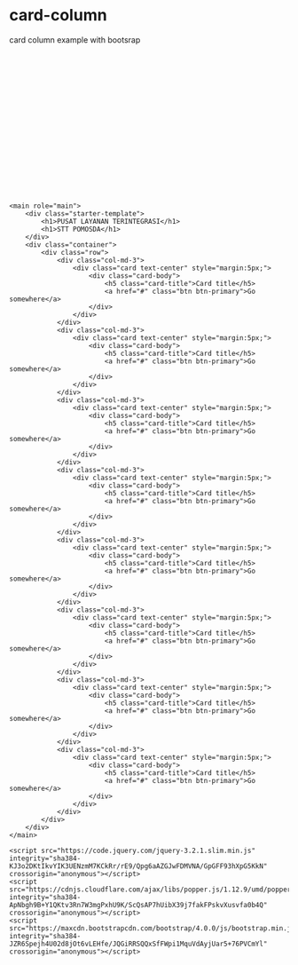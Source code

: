 # card-column
card column example with bootsrap
<pre>
<!doctype html>
<html lang="en">
<head>
	<!-- Required meta tags -->
	<meta charset="utf-8">
	<meta name="viewport" content="width=device-width, initial-scale=1, shrink-to-fit=no">

	<!-- Bootstrap CSS -->
	<link rel="stylesheet" href="https://maxcdn.bootstrapcdn.com/bootstrap/4.0.0/css/bootstrap.min.css" integrity="sha384-Gn5384xqQ1aoWXA+058RXPxPg6fy4IWvTNh0E263XmFcJlSAwiGgFAW/dAiS6JXm" crossorigin="anonymous">

	<title>Hello, world!</title>
	<style type="text/css">
		body {
			padding-top: 5rem;
		}
		.starter-template {
			padding: 3rem 1.5rem;
			text-align: center;
		}
	</style>
</head>
<body>   

	<main role="main">
		<div class="starter-template">
			<h1>PUSAT LAYANAN TERINTEGRASI</h1>
			<h1>STT POMOSDA</h1>
		</div>
		<div class="container">
			<div class="row">
				<div class="col-md-3">
					<div class="card text-center" style="margin:5px;">
						<div class="card-body">
							<h5 class="card-title">Card title</h5>
							<a href="#" class="btn btn-primary">Go somewhere</a>
						</div>
					</div>
				</div>
				<div class="col-md-3">
					<div class="card text-center" style="margin:5px;">
						<div class="card-body">
							<h5 class="card-title">Card title</h5>
							<a href="#" class="btn btn-primary">Go somewhere</a>
						</div>
					</div>
				</div>
				<div class="col-md-3">
					<div class="card text-center" style="margin:5px;">
						<div class="card-body">
							<h5 class="card-title">Card title</h5>
							<a href="#" class="btn btn-primary">Go somewhere</a>
						</div>
					</div>
				</div>
				<div class="col-md-3">
					<div class="card text-center" style="margin:5px;">
						<div class="card-body">
							<h5 class="card-title">Card title</h5>
							<a href="#" class="btn btn-primary">Go somewhere</a>
						</div>
					</div>
				</div>
				<div class="col-md-3">
					<div class="card text-center" style="margin:5px;">
						<div class="card-body">
							<h5 class="card-title">Card title</h5>
							<a href="#" class="btn btn-primary">Go somewhere</a>
						</div>
					</div>
				</div>
				<div class="col-md-3">
					<div class="card text-center" style="margin:5px;">
						<div class="card-body">
							<h5 class="card-title">Card title</h5>
							<a href="#" class="btn btn-primary">Go somewhere</a>
						</div>
					</div>
				</div>
				<div class="col-md-3">
					<div class="card text-center" style="margin:5px;">
						<div class="card-body">
							<h5 class="card-title">Card title</h5>
							<a href="#" class="btn btn-primary">Go somewhere</a>
						</div>
					</div>
				</div>
				<div class="col-md-3">
					<div class="card text-center" style="margin:5px;">
						<div class="card-body">
							<h5 class="card-title">Card title</h5>
							<a href="#" class="btn btn-primary">Go somewhere</a>
						</div>
					</div>
				</div>
			</div>
		</div>
	</main>

	<script src="https://code.jquery.com/jquery-3.2.1.slim.min.js" integrity="sha384-KJ3o2DKtIkvYIK3UENzmM7KCkRr/rE9/Qpg6aAZGJwFDMVNA/GpGFF93hXpG5KkN" crossorigin="anonymous"></script>
	<script src="https://cdnjs.cloudflare.com/ajax/libs/popper.js/1.12.9/umd/popper.min.js" integrity="sha384-ApNbgh9B+Y1QKtv3Rn7W3mgPxhU9K/ScQsAP7hUibX39j7fakFPskvXusvfa0b4Q" crossorigin="anonymous"></script>
	<script src="https://maxcdn.bootstrapcdn.com/bootstrap/4.0.0/js/bootstrap.min.js" integrity="sha384-JZR6Spejh4U02d8jOt6vLEHfe/JQGiRRSQQxSfFWpi1MquVdAyjUar5+76PVCmYl" crossorigin="anonymous"></script>
</body>
</html>
</pre>

